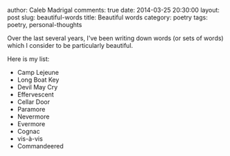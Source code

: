 author: Caleb Madrigal
comments: true
date: 2014-03-25 20:30:00
layout: post
slug: beautiful-words
title: Beautiful words
category: poetry
tags: poetry, personal-thoughts

Over the last several years, I've been writing down words (or sets of words) which I consider to be particularly beautiful.

Here is my list:

* Camp Lejeune
* Long Boat Key
* Devil May Cry
* Effervescent
* Cellar Door
* Paramore
* Nevermore
* Evermore
* Cognac
* vis-à-vis
* Commandeered 

